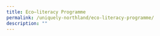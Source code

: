 ```yaml
---
title: Eco–literacy Programme
permalink: /uniquely-northland/eco-literacy-programme/
description: ""
---
```

